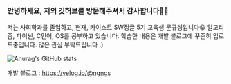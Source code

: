 ### 안녕하세요, 저의 깃허브를 방문해주셔서 감사합니다👋👋

<!--
**ngngs/ngngs** is a ✨ _special_ ✨ repository because its `README.md` (this file) appears on your GitHub profile.

Here are some ideas to get you started:

- 🔭 I’m currently working on ...
- 🌱 I’m currently learning ...
- 👯 I’m looking to collaborate on ...
- 🤔 I’m looking for help with ...
- 💬 Ask me about ...
- 📫 How to reach me: ...
- 😄 Pronouns: ...
- ⚡ Fun fact: ...
-->
저는 사회학과를 졸업하고,
현재, 카이스트 SW정글 5기 교육생 문규성입니다😀
알고리즘, 파이썬, C언어, OS를 공부하고 있습니다.
학습한 내용은 개발 블로그에 꾸준히 업로드중입니다. 많은 관심 부탁드립니다 :)

![Anurag's GitHub stats](https://github-readme-stats.vercel.app/api?username=ngngs&show_icons=true&theme=radical)

개발 블로그 : https://velog.io/@ngngs
